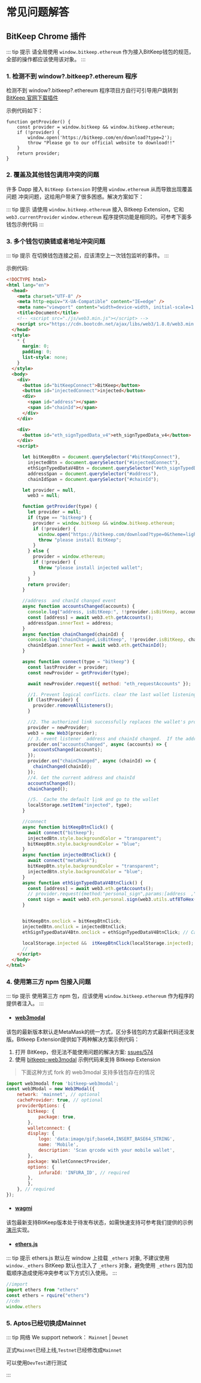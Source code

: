 # 常见问题解答

## BitKeep Chrome 插件

::: tip 提示
请全局使用 `window.bitkeep.ethereum` 作为接入BitKeep钱包的规范，全部的操作都应该使用该对象。
:::

### 1. 检测不到 window?.bitkeep?.ethereum 程序

检测不到 window?.bitkeep?.ethereum 程序项目方自行可引导用户跳转到 [BitKeep 官网下载插件](https://bitkeep.com/en/download?type=2)

示例代码如下：

```TypeScript{2}
function getProvider() {
    const provider = window.bitkeep && window.bitkeep.ethereum;
    if (!provider) {
        window.open('https://bitkeep.com/en/download?type=2');
        throw "Please go to our official website to download!!"
    }
    return provider;
}
```

### 2. 覆盖及其他钱包调用冲突的问题

许多 Dapp 接入 `BitKeep Extension` 时使用 `window.ethereum` 从而导致出现覆盖问题 冲突问题，这给用户带来了很多困惑。解决方案如下：

::: tip 提示
请使用 `window.bitkeep.ethereum` 接入 Bitkeep Extension，它和 `web3.currentProvider` `window.ethereum` 程序提供功能是相同的。可参考下面多钱包示例代码
:::

### 3. 多个钱包切换链或者地址冲突问题

::: tip 提示
在切换钱包连接之前，应该清空上一次钱包监听的事件。
:::

示例代码:

```html
<!DOCTYPE html>
<html lang="en">
  <head>
    <meta charset="UTF-8" />
    <meta http-equiv="X-UA-Compatible" content="IE=edge" />
    <meta name="viewport" content="width=device-width, initial-scale=1.0" />
    <title>Document</title>
    <!-- <script src="./js/web3.min.js"></script> -->
    <script src="https://cdn.bootcdn.net/ajax/libs/web3/1.8.0/web3.min.js"></script>
  </head>
  <style>
    * {
      margin: 0;
      padding: 0;
      list-style: none;
    }
  </style>
  <body>
    <div>
      <button id="bitKeepConnect">BitKeep</button>
      <button id="injectedConnect">injected</button>
      <div>
        <span id="address"></span>
        <span id="chainId"></span>
      </div>
    </div>

    <div>
      <button id="eth_signTypedData_v4">eth_signTypedData_v4</button>
    </div>
    <script>

      let bitKeepBtn = document.querySelector("#bitKeepConnect"),
        injectedBtn = document.querySelector("#injectedConnect"),
        ethSignTypedDataV4Btn = document.querySelector("#eth_signTypedData_v4"),
        addressSpan = document.querySelector("#address"),
        chainIdSpan = document.querySelector("#chainId");

      let provider = null,
        web3 = null;

      function getProvider(type) {
        let provider = null;
        if (type == "bitkeep") {
          provider = window.bitkeep && window.bitkeep.ethereum;
          if (!provider) {
            window.open("https://bitkeep.com/download?type=0&theme=light");
            throw "please install BitKeep";
          }
        } else {
          provider = window.ethereum;
          if (!provider) {
            throw "please install injected wallet";
          }
        }
        return provider;
      }

      //address  and chanId changed event
      async function accountsChanged(accounts) {
        console.log("address, isBitKeep:", !!provider.isBitKeep, accounts);
        const [address] = await web3.eth.getAccounts();
        addressSpan.innerText = address;
      }
      async function chainChanged(chainId) {
        console.log("chainChanged,isBitKeep", !!provider.isBitKeep, chainId);
        chainIdSpan.innerText = await web3.eth.getChainId();
      }

      async function connect(type = "bitkeep") {
        const lastProvider = provider;
        const newProvider = getProvider(type);

        await newProvider.request({ method: "eth_requestAccounts" });

        //1. Prevent logical conflicts. clear the last wallet listening event.
        if (lastProvider) {
          provider.removeAllListeners();
        }

        //2. The authorized link successfully replaces the wallet's providers
        provider = newProvider;
        web3 = new Web3(provider);
        // 3. event listener  address and chainId changed.  If the address does not exist, it is disconnected
        provider.on("accountsChanged", async (accounts) => {
          accountsChanged(accounts);
        });
        provider.on("chainChanged", async (chainId) => {
          chainChanged(chainId);
        });
        //4. Get the current address and chainId
        accountsChanged();
        chainChanged();

        //5.  Cache the default link and go to the wallet
        localStorage.setItem("injected", type);
      }

      //connect
      async function bitKeepBtnClick() {
        await connect("bitkeep");
        injectedBtn.style.backgroundColor = "transparent";
        bitKeepBtn.style.backgroundColor = "blue";
      }
      async function injectedBtnClick() {
        await connect("metaMask");
        bitKeepBtn.style.backgroundColor = "transparent";
        injectedBtn.style.backgroundColor = "blue";
      }
      async function ethSignTypedDataV4BtnClick() {
        const [address] = await web3.eth.getAccounts();
        // provider.request({method:"personal_sign",params:[address  ,"Hello world"]})
        const sign = await web3.eth.personal.sign(web3.utils.utf8ToHex("Hello world"), address);
      }


      bitKeepBtn.onclick = bitKeepBtnClick;
      injectedBtn.onclick = injectedBtnClick;
      ethSignTypedDataV4Btn.onclick = ethSignTypedDataV4BtnClick; // Call up signatur

      localStorage.injected &&  itKeepBtnClick(localStorage.injected);
      //
    </script>
  </body>
</html>
```

### 4. 使用第三方 npm 包接入问题

::: tip 提示
使用第三方 npm 包，应该使用 `window.bitkeep.ethereum` 作为程序的提供者注入。
:::

 - #### [web3modal](https://www.npmjs.com/package/web3modal)

 该包的最新版本默认走MetaMask的统一方式，区分多钱包的方式最新代码还没发版。Bitkeep Extension提供如下两种解决方案示例代码：

  1. 打开 BitKeep，但无法不能使用问题的解决方案: [ssues/574](https://github.com/WalletConnect/web3modal/issues/574)
  2. 使用 [bitkeep-web3modal](https://www.npmjs.com/package/bitkeep-web3modal) 示例代码来支持 Bitkeep Extension
  > 下面这种方式 fork 的 web3modal 支持多钱包存在的情况

```js
import web3modal from 'bitkeep-web3modal';
const web3Modal = new Web3Modal({
    network: 'mainnet', // optional
    cacheProvider: true, // optional
    providerOptions: {
        bitkeep: {
            package: true,
        },
        walletconnect: {
        display: {
            logo: 'data:image/gif;base64,INSERT_BASE64_STRING',
            name: 'Mobile',
            description: 'Scan qrcode with your mobile wallet',
        },
        package: WalletConnectProvider,
        options: {
            infuraId: 'INFURA_ID', // required
        },
        },
    }, // required
});
```

- #### [wagmi](https://www.npmjs.com/package/wagmi)

该包最新支持BitKeep版本处于待发布状态，如需快速支持可参考我们提供的示例[演示](https://github.com/bitkeepwallet/download/tree/example/example/eth/wagmi-bitkeep-react)实现。

- #### [ethers.js](https://www.npmjs.com/package/ethers)

::: tip 提示
ethers.js 默认在 window 上挂载 `_ethers` 对象, 不建议使用 `window._ethers` BitKeep 默认也注入了 `_ethers` 对象，避免使用 `_ethers` 因为加载顺序造成使用冲突参考以下方式引入使用。
:::

```js
//import
import ethers from "ethers"
const ethers = rquire("ethers")
//cdn
window.ethers

```
### 5. Aptos已经切换成Mainnet
::: tip 网络
  We support network： `Mainnet` | `Devnet`
   
  正式`Mainnet`已经上线,`Testnet`已经修改成`Mainnet`

  可以使用`DevTest`进行测试

:::



